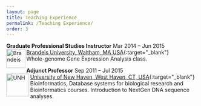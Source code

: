 ```yaml
---
layout: page
title: Teaching Experience
permalink: /Teaching Experience/
order: 3
---
```


<b>Graduate Professional Studies Instructor</b>  Mar 2014 – Jun 2015  
[Brandeis University, Waltham, MA USA](https://www.brandeis.edu/gps/index.html){:target="_blank"} <img align="left" src="https://seeklogo.com/images/B/brandeis-university-logo-91BD718BEF-seeklogo.com.png" alt="Brandeis" width="50"/>  
Whole-genome Gene Expression Analysis class.
<br />

<b>Adjunct Professor</b>  Sep 2011 – Jul 2015    
[University of New Haven, West Haven, CT, USA](https://www.newhaven.edu/index.php){:target="_blank"}     <img align="left" src="https://collegesofdistinction.com/wp-content/uploads/2018/07/university-new-haven-logo-300x259.png" alt="UNH" width="60"/>  
Bioinformatics, Database systems for biological research and Bioinformatics courses. Introduction to NextGen DNA sequence analyses.  
